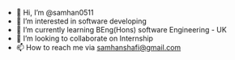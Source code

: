 - 👋 Hi, I’m @samhan0511
- 👀 I’m interested in software developing
- 🌱 I’m currently learning BEng(Hons) software Engineering - UK
- 💞️ I’m looking to collaborate on Internship
- 📫 How to reach me via samhanshafi@gmail.com

<!---
samhan0511/samhan0511 is a ✨ special ✨ repository because its `README.md` (this file) appears on your GitHub profile.
You can click the Preview link to take a look at your changes.
--->
